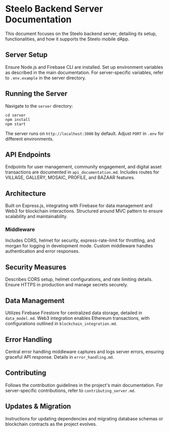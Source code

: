 # Steelo Backend Server Documentation

This document focuses on the Steelo backend server, detailing its setup, functionalities, and how it supports the Steelo mobile dApp.

## Server Setup

Ensure Node.js and Firebase CLI are installed. Set up environment variables as described in the main documentation. For server-specific variables, refer to `.env.example` in the server directory.

## Running the Server

Navigate to the `server` directory:

```
cd server
npm install
npm start
```

The server runs on `http://localhost:3000` by default. Adjust `PORT` in `.env` for different environments.

## API Endpoints

Endpoints for user management, community engagement, and digital asset transactions are documented in `api_documentation.md`. Includes routes for VILLAGE, GALLERY, MOSAIC, PROFILE, and BAZAAR features.

## Architecture

Built on Express.js, integrating with Firebase for data management and Web3 for blockchain interactions. Structured around MVC pattern to ensure scalability and maintainability.

### Middleware

Includes CORS, helmet for security, express-rate-limit for throttling, and morgan for logging in development mode. Custom middleware handles authentication and error responses.

## Security Measures

Describes CORS setup, helmet configurations, and rate limiting details. Ensure HTTPS in production and manage secrets securely.

## Data Management

Utilizes Firebase Firestore for centralized data storage, detailed in `data_model.md`. Web3 integration enables Ethereum transactions, with configurations outlined in `blockchain_integration.md`.

## Error Handling

Central error handling middleware captures and logs server errors, ensuring graceful API response. Details in `error_handling.md`.

## Contributing

Follows the contribution guidelines in the project's main documentation. For server-specific contributions, refer to `contributing_server.md`.

## Updates & Migration

Instructions for updating dependencies and migrating database schemas or blockchain contracts as the project evolves.